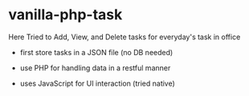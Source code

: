 # vanilla-php-task

Here Tried to Add, View, and Delete tasks for everyday's task in office

- first store tasks in a JSON file (no DB needed)

- use PHP for handling data in a restful manner

- uses JavaScript for UI interaction (tried native)
